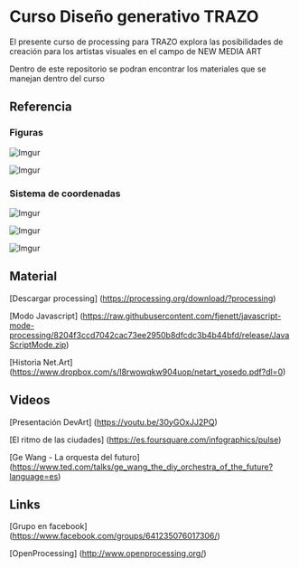 # Curso Diseño generativo TRAZO
El presente curso de processing para TRAZO explora las posibilidades de creación para los artistas visuales en el campo de NEW MEDIA ART

Dentro de este repositorio se podran encontrar los materiales que se manejan dentro del curso

## Referencia

### Figuras

![Imgur](http://i.imgur.com/ICttPt8.png)

![Imgur](http://i.imgur.com/t2fzUYw.png)

### Sistema de coordenadas

![Imgur](http://i.imgur.com/gR5CbRD.png)

![Imgur](http://i.imgur.com/P4RolZ7.png)

![Imgur](http://i.imgur.com/C4jUs19.png)

## Material
[Descargar processing] (https://processing.org/download/?processing)  

[Modo Javascript] (https://raw.githubusercontent.com/fjenett/javascript-mode-processing/8204f3ccd7042cac73ee2950b8dfcdc3b4b44bfd/release/JavaScriptMode.zip)

[Historia Net.Art] (https://www.dropbox.com/s/l8rwowqkw904uop/netart_yosedo.pdf?dl=0)



## Videos
[Presentación DevArt] (https://youtu.be/30yGOxJJ2PQ)  

[El ritmo de las ciudades] (https://es.foursquare.com/infographics/pulse)

[Ge Wang - La orquesta del futuro] (https://www.ted.com/talks/ge_wang_the_diy_orchestra_of_the_future?language=es)

## Links

[Grupo en facebook] (https://www.facebook.com/groups/641235076017306/)

[OpenProcessing] (http://www.openprocessing.org/)
